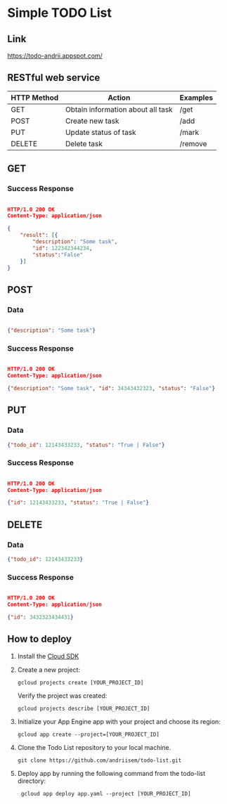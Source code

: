 # Simple TODO List 

## Link

https://todo-andrii.appspot.com/

## RESTful web service

| HTTP Method | Action                            | Examples                 |
|-------------|-----------------------------------|--------------------------|
| GET         | Obtain information about all task | /get                     |
| POST        | Create new task                   | /add                     |
| PUT         | Update status of task             | /mark                    |
| DELETE      | Delete task                       | /remove                  |

## GET
### Success Response

```json

HTTP/1.0 200 OK
Content-Type: application/json

{
    "result": [{
        "description": "Some task", 
        "id": 122342344234, 
        "status":"False"
    }]
}

```


## POST
### Data
```json

{"description": "Some task"}
```

### Success Response

```json

HTTP/1.0 200 OK
Content-Type: application/json

{"description": "Some task", "id": 34343432323, "status": "False"}

```

## PUT

### Data
```json
{"todo_id": 12143433233, "status": "True | False"}
```

### Success Response

```json

HTTP/1.0 200 OK
Content-Type: application/json

{"id": 12143433233, "status": "True | False"}

```

## DELETE

### Data

```json
{"todo_id": 12143433233}
```

### Success Response

```json

HTTP/1.0 200 OK
Content-Type: application/json

{"id": 3432323434431}

```

## How to deploy 

1) Install the [Cloud SDK](https://cloud.google.com/sdk/docs/)
2) Create a new project:

    `gcloud projects create [YOUR_PROJECT_ID]`

    Verify the project was created:

    `gcloud projects describe [YOUR_PROJECT_ID]`

3) Initialize your App Engine app with your project and choose its region:

    `gcloud app create --project=[YOUR_PROJECT_ID]`

4) Clone the Todo List repository to your local machine.

    `git clone https://github.com/andriisem/todo-list.git`

5) Deploy app by running the following command from the todo-list directory:

    ` gcloud app deploy app.yaml --project [YOUR_PROJECT_ID]`